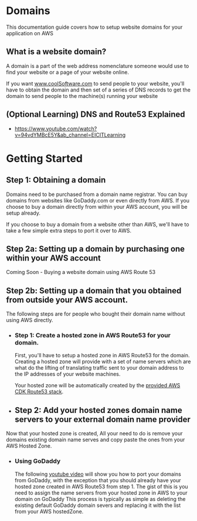 # Domains

This documentation guide covers how to setup website domains for your application on AWS

## What is a website domain?

A domain is a part of the web address nomenclature someone would use to find your website or a page of your website online.

If you want www.coolSoftware.com to send people to your website, you'll have to obtain the domain and then set of a series of DNS records to get the domain to send people to the machine(s) running your website

## (Optional Learning) DNS and Route53 Explained

- https://www.youtube.com/watch?v=94vdYMBcE5Y&ab_channel=EICITLearning

# Getting Started

## Step 1: Obtaining a domain

Domains need to be purchased from a domain name registrar. You can buy domains from websites like GoDaddy.com or even directly from AWS. If you choose to buy a domain directly from within your AWS account, you will be setup already.

If you choose to buy a domain from a website other than AWS, we'll have to take a few simple extra steps to port it over to AWS.

## Step 2a: Setting up a domain by purchasing one within your AWS account

Coming Soon - Buying a website domain using AWS Route 53

## Step 2b: Setting up a domain that you obtained from outside your AWS account.

The following steps are for people who bought their domain name without using AWS directly.

- ### Step 1: Create a hosted zone in AWS Route53 for your domain.

  First, you'll have to setup a hosted zone in AWS Route53 for the domain. Creating a hosted zone will provide with a set of name servers which are what do the lifting of translating traffic sent to your domain address to the IP addresses of your website machines.

  Your hosted zone will be automatically created by the [provided AWS CDK Route53 stack](../../../infrastructure/aws/cdk/route53-stack.ts).

- ## Step 2: Add your hosted zones domain name servers to your external domain name provider

Now that your hosted zone is created, All your need to do is remove your domains existing domain name serves and copy paste the ones from your AWS Hosted Zone.

- ### Using GoDaddy
  The following [youtube video](https://www.youtube.com/watch?v=zFuluVTsF14&ab_channel=BrainTrustDigital) will show you how to port your domains from GoDaddy, with the exception that you should already have your hosted zone created in AWS Route53 from step 1. The gist of this is you need to assign the name servers from your hosted zone in AWS to your domain on GoDaddy This process is typically as simple as deleting the existing default GoDaddy domain severs and replacing it with the list from your AWS hostedZone.
